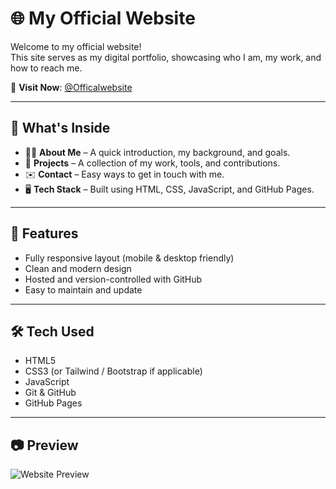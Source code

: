 # 🌐 My Official Website

Welcome to my official website!  
This site serves as my digital portfolio, showcasing who I am, my work, and how to reach me.

🔗 **Visit Now**: [@Officalwebsite](https://myselfanandvp.github.io/officialwebsite/)

---

## 📌 What's Inside

- 🧑‍💼 **About Me** – A quick introduction, my background, and goals.
- 🧰 **Projects** – A collection of my work, tools, and contributions.
- ✉️ **Contact** – Easy ways to get in touch with me.
- 🖥️ **Tech Stack** – Built using HTML, CSS, JavaScript, and GitHub Pages.

---

## 🚀 Features

- Fully responsive layout (mobile & desktop friendly)
- Clean and modern design
- Hosted and version-controlled with GitHub
- Easy to maintain and update

---

## 🛠️ Tech Used

- HTML5
- CSS3 (or Tailwind / Bootstrap if applicable)
- JavaScript
- Git & GitHub
- GitHub Pages

---

## 📷 Preview

![Website Preview](https://github.com/user-attachments/assets/e8b6e3cb-e73c-4c57-bad9-94e552fc3118) 


